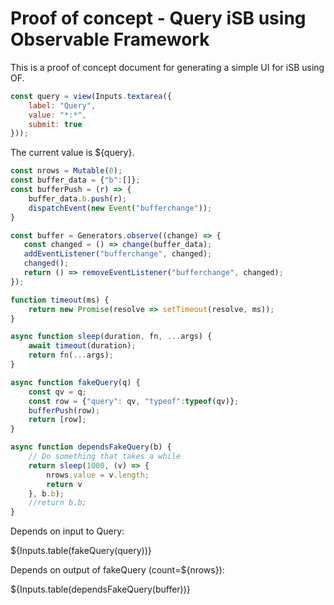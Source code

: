 # Proof of concept - Query iSB using Observable Framework

This is a proof of concept document for generating a simple UI for iSB using OF.

```js
const query = view(Inputs.textarea({
    label: "Query",
    value: "*:*",
    submit: true
}));
```

The current value is ${query}.

```js
const nrows = Mutable(0);
const buffer_data = {"b":[]};
const bufferPush = (r) => {
    buffer_data.b.push(r);
    dispatchEvent(new Event("bufferchange"));
}

const buffer = Generators.observe((change) => {
   const changed = () => change(buffer_data);
   addEventListener("bufferchange", changed);
   changed();
   return () => removeEventListener("bufferchange", changed);
});

function timeout(ms) {
    return new Promise(resolve => setTimeout(resolve, ms));
}

async function sleep(duration, fn, ...args) {
    await timeout(duration);
    return fn(...args);
}

async function fakeQuery(q) {
    const qv = q;
    const row = {"query": qv, "typeof":typeof(qv)};
    bufferPush(row);
    return [row];    
}

async function dependsFakeQuery(b) {
    // Do something that takes a while
    return sleep(1000, (v) => {
        nrows.value = v.length;
        return v
    }, b.b);
    //return b.b;
}
```

Depends on input to Query:

${Inputs.table(fakeQuery(query))}


Depends on output of fakeQuery (count=${nrows}): 

${Inputs.table(dependsFakeQuery(buffer))}

